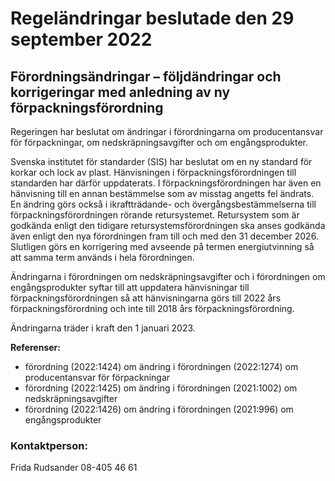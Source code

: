 # Regeländringar beslutade den 29 september 2022

## Förordningsändringar – följdändringar och korrigeringar med anledning av ny förpackningsförordning

Regeringen har beslutat om ändringar i förordningarna om producentansvar för förpackningar, om nedskräpningsavgifter och om engångsprodukter.

Svenska institutet för standarder (SIS) har beslutat om en ny standard för korkar och lock av plast. Hänvisningen i förpackningsförordningen till standarden har därför uppdaterats. I förpackningsförordningen har även en hänvisning till en annan bestämmelse som av misstag angetts fel ändrats. En ändring görs också i ikraftträdande\- och övergångsbestämmelserna till förpackningsförordningen rörande retursystemet. Retursystem som är godkända enligt den tidigare retursystemsförordningen ska anses godkända även enligt den nya förordningen fram till och med den 31 december 2026\. Slutligen görs en korrigering med avseende på termen energiutvinning så att samma term används i hela förordningen.

Ändringarna i förordningen om nedskräpningsavgifter och i förordningen om engångsprodukter syftar till att uppdatera hänvisningar till förpackningsförordningen så att hänvisningarna görs till 2022 års förpackningsförordning och inte till 2018 års förpackningsförordning.

Ändringarna träder i kraft den 1 januari 2023\.

**Referenser:**

* förordning (2022:1424\) om ändring i förordningen (2022:1274\) om producentansvar för förpackningar
* förordning (2022:1425\) om ändring i förordningen (2021:1002\) om nedskräpningsavgifter
* förordning (2022:1426\) om ändring i förordningen (2021:996\) om engångsprodukter

### Kontaktperson:

Frida Rudsander 08\-405 46 61
